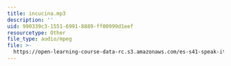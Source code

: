 ```yaml
---
title: incucina.mp3
description: ''
uid: 990339c3-1551-6991-8889-ff00999d1eef
resourcetype: Other
file_type: audio/mpeg
file: >-
  https://open-learning-course-data-rc.s3.amazonaws.com/es-s41-speak-italian-with-your-mouth-full-spring-2012/990339c3155169918889ff00999d1eef_incucina.mp3
---
```

